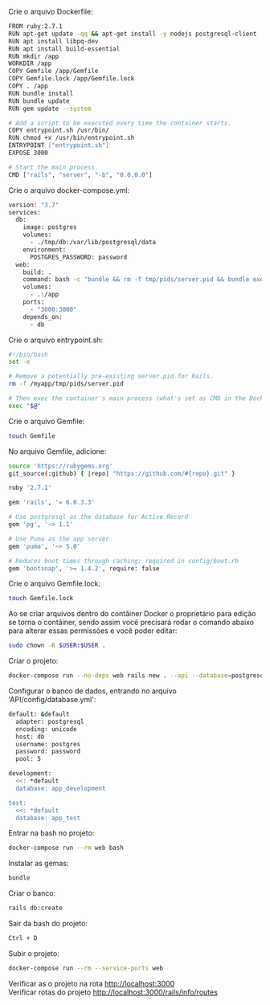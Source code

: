 Crie o arquivo Dockerfile:
```sh
FROM ruby:2.7.1
RUN apt-get update -qq && apt-get install -y nodejs postgresql-client
RUN apt install libpq-dev
RUN apt install build-essential
RUN mkdir /app
WORKDIR /app
COPY Gemfile /app/Gemfile
COPY Gemfile.lock /app/Gemfile.lock
COPY . /app
RUN bundle install
RUN bundle update
RUN gem update --system

# Add a script to be executed every time the container starts.
COPY entrypoint.sh /usr/bin/
RUN chmod +x /usr/bin/entrypoint.sh
ENTRYPOINT ["entrypoint.sh"]
EXPOSE 3000

# Start the main process.
CMD ["rails", "server", "-b", "0.0.0.0"]
```
Crie o arquivo docker-compose.yml:
```sh
version: "3.7"
services:
  db:
    image: postgres
    volumes:
      - ./tmp/db:/var/lib/postgresql/data
    environment:
      POSTGRES_PASSWORD: password
  web:
    build: .
    command: bash -c "bundle && rm -f tmp/pids/server.pid && bundle exec rails s -p 3000 -b '0.0.0.0'"
    volumes:
      - .:/app
    ports:
      - "3000:3000"
    depends_on:
      - db
```
Crie o arquivo entrypoint.sh:
```sh
#!/bin/bash
set -e

# Remove a potentially pre-existing server.pid for Rails.
rm -f /myapp/tmp/pids/server.pid

# Then exec the container's main process (what's set as CMD in the Dockerfile).
exec "$@"
```
Crie o arquivo Gemfile:
```sh
touch Gemfile
```
No arquivo Gemfile, adicione:
```sh
source 'https://rubygems.org'
git_source(:github) { |repo| "https://github.com/#{repo}.git" }

ruby '2.7.1'

gem 'rails', '= 6.0.3.3'

# Use postgresql as the database for Active Record
gem 'pg', '~> 1.1'

# Use Puma as the app server
gem 'puma', '~> 5.0'

# Reduces boot times through caching; required in config/boot.rb
gem 'bootsnap', '>= 1.4.2', require: false
```
Crie o arquivo Gemfile.lock:
```sh
touch Gemfile.lock
```
Ao se criar arquivos dentro do contâiner Docker o proprietário para edição se torna o contâiner, sendo assim você precisará rodar o comando abaixo para alterar essas permissões e você poder editar:
```sh
sudo chown -R $USER:$USER .
```
Criar o projeto:
```sh
docker-compose run --no-deps web rails new . --api --database=postgresql
```
Configurar o banco de dados, entrando no arquivo 'API/config/database.yml':
```sh
default: &default
  adapter: postgresql
  encoding: unicode
  host: db
  username: postgres
  password: password
  pool: 5

development:
  <<: *default
  database: app_development

test:
  <<: *default
  database: app_test
```

Entrar na bash no projeto:
```sh
docker-compose run --rm web bash
```
Instalar as gemas:
```sh
bundle
```
Criar o banco:
```sh
rails db:create
```
Sair da bash do projeto:
```sh
Ctrl + D
```
Subir o projeto:
```sh
docker-compose run --rm --service-ports web
```
Verificar as o projeto na rota [http://localhost:3000](http://localhost:3000)  
Verificar rotas do projeto [http://localhost:3000/rails/info/routes](http://localhost:3000/rails/info/routes)  
